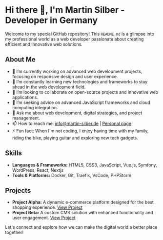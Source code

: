 # Hi there 👋, I'm Martin Silber - Developer in Germany 

Welcome to my special GitHub repository! This `README.md` is a glimpse into my professional world as a web developer passionate about creating efficient and innovative web solutions.

## About Me

- 🔭 I’m currently working on advanced web development projects, focusing on responsive design and user experience.
- 🌱 I’m constantly learning new technologies and frameworks to stay ahead in the web development field.
- 👯 I’m looking to collaborate on open-source projects and innovative web applications.
- 🤔 I’m seeking advice on advanced JavaScript frameworks and cloud computing integration.
- 💬 Ask me about web development, digital strategies, and project management.
- 📫 How to reach me: [info@martin-silber.de](mailto:info@martin-silber.de) | [Personal page](http://www.martin-silber.de)
- ⚡ Fun fact: When I'm not coding, I enjoy having time with my family, riding the bike, playing guitar and exploring new tech gadgets.

## Skills

- **Languages & Frameworks:** HTML5, CSS3, JavaScript, Vue.js, Symfony, WordPress, React, Nextjs 
- **Tools & Platforms:** Docker, Git, Traefik, VsCode, PHPStorm

## Projects

- **Project Alpha:** A dynamic e-commerce platform designed for the best shopping experience. [View Project](#)
- **Project Beta:** A custom CMS solution with enhanced functionality and user engagement. [View Project](#)

Let's connect and explore how we can make the digital world a better place together!
